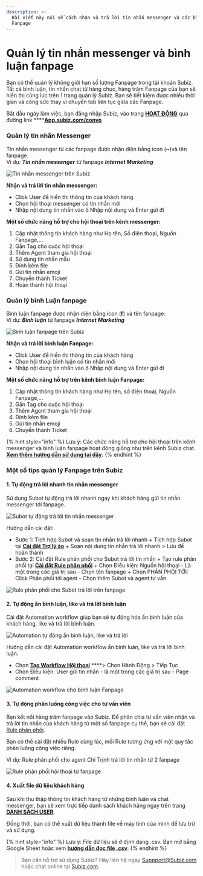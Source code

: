 ```yaml
---
description: >-
  Bài viết này nói về cách nhận và trả lời tin nhắn messenger và các bình luận
  Fanpage
---
```


# Quản lý tin nhắn messenger và bình luận fanpage

Bạn có thể quản lý không giới hạn số lượng Fanpage trong tài khoản Subiz. Tất cả bình luận, tin nhắn chat từ hàng chục, hàng trăm Fanpage của bạn sẽ hiển thị cùng lúc trên 1 trang quản lý Subiz. Bạn sẽ tiết kiệm được nhiều thời gian và công sức thay vì chuyển tab liên tục giữa các Fanpage.

Bắt đầu ngày làm việc, bạn đăng nhập Subiz, vào trang [**HOẠT ĐỘNG**](https://app.subiz.com/convo) qua đường link ****[**App.subiz.com/convo**](https://app.subiz.com/convo)

### **Quản lý tin nhắn Messenger**

Tin nhắn messenger từ các fanpage được nhận diện bằng icon \(**~**\)và tên fanpage.  
Ví dụ: _**Tin nhắn messenger**_ từ fanpage _**Internet Marketing**_

![Tin nh&#x1EAF;n messenger tr&#xEA;n Subiz](../../.gitbook/assets/image%20%2830%29.png)

**Nhận và trả lời tin nhắn messenger:**

* Click User để hiển thị thông tin của khách hàng
* Chọn hội thoại messenger có tin nhắn mới
* Nhập nội dung tin nhắn vào ô Nhập nội dung và Enter gửi đi

**Một số chức năng hỗ trợ cho hội thoại trên kênh messenger:**

1. Cập nhật thông tin khách hàng như Họ tên, Số điện thoại, Nguồn Fanpage,...
2. Gắn Tag cho cuộc hội thoại
3. Thêm Agent tham gia hội thoại
4. Sử dụng tin nhắn mẫu
5. Đính kèm file
6. Gửi tin nhắn emoji
7. Chuyển thành Ticket
8. Hoàn thành hội thoại

### Quản lý bình Luận fanpage

Bình luận fanpage được nhận diện bằng icon \(**f**\) và tên fanpage:   
Ví dụ: _**Bình luận**_ từ fanpage _**Internet Marketing**_

![B&#xEC;nh lu&#x1EAD;n fanpage tr&#xEA;n Subiz](../../.gitbook/assets/image%20%288%29.png)

**Nhận và trả lời bình luận Fanpage:**

* Click User để hiển thị thông tin của khách hàng
* Chọn hội thoại bình luận có tin nhắn mới
* Nhập nội dung tin nhắn vào ô Nhập nội dung và Enter gửi đi

**Một số chức năng hỗ trợ trên kênh bình luận Fanpage:**

1. Cập nhật thông tin khách hàng như Họ tên, số điện thoại, Nguồn Fanpage,...
2. Gắn Tag cho cuộc hội thoại
3. Thêm Agent tham gia hội thoại
4. Đính kèm file
5. Gửi tin nhắn emoji
6. Chuyển thành Ticket

{% hint style="info" %}
Lưu ý: Các chức năng hỗ trợ cho hội thoại trên kênh messenger và bình luận fanpage hoạt động giống như trên kênh Subiz chat. [**Xem thêm hướng dẫn sử dụng tại đây**](https://help.subiz.com/bat-dau-voi-subiz/lam-viec-tren-subiz/quan-ly-hoi-thoai-subiz-chat).
{% endhint %}

### Một số tips quản lý Fanpage trên Subiz

#### 1. Tự động trả lời nhanh tin nhắn messenger

Sử dụng Subot tự động trả lời nhanh ngay khi khách hàng gửi tin nhắn messenger tới fanpage. 

![Subot t&#x1EF1; &#x111;&#x1ED9;ng tr&#x1EA3; l&#x1EDD;i tin nh&#x1EAF;n messenger](../../.gitbook/assets/group-68.png)

Hướng dẫn cài đặt:

* Bước 1: Tích hợp Subot và soạn tin nhắn trả lời nhanh + Tích hợp Subot tại [**Cài đặt Trợ lý ảo**](https://app.subiz.com/settings/bots) + Soạn nội dung tin nhắn trả lời nhanh &gt; Lưu để hoàn thành
* Bước 2: Cài đặt Rule phân phối cho Subot trả lời tin nhắn + Tạo rule phân phối tại [**Cài đặt Rule phân phối**](https://app.subiz.com/settings/rule-setting) + Chọn Điều kiện: Nguồn hội thoại - Là một trong các giá trị sau - Chọn tên fanpage + Chọn PHÂN PHỐI TỚI: Click Phân phối tới agent - Chọn thêm Subot và agent tư vấn

![Rule ph&#xE2;n ph&#x1ED1;i cho Subot tr&#x1EA3; l&#x1EDD;i tr&#xEA;n fanpage](../../.gitbook/assets/subot-tren-fanpage-1.png)

#### 2. Tự động ẩn bình luận, like và trả lời bình luận

Cài đặt Automation workflow giúp bạn sẽ tự động hóa ẩn bình luận của khách hàng, like và trả lời bình luận. 

![Automation t&#x1EF1; &#x111;&#x1ED9;ng &#x1EA9;n b&#xEC;nh lu&#x1EAD;n, like v&#xE0; tr&#x1EA3; l&#x1EDD;i ](../../.gitbook/assets/group-69.png)

Hướng dẫn cài đặt Automation workflow ẩn bình luận, like và trả lời bình luận:

* Chọn [**Tạo Workflow Hội thoại**](https://app.subiz.com/settings/automation-workflow) ****&gt; Chọn Hành Động &gt; Tiếp Tục 
* Chọn Điều kiện: User gửi tin nhắn - là một trong các giá trị sau - Page comment

![Automation workflow cho b&#xEC;nh lu&#x1EAD;n Fanpage](../../.gitbook/assets/auto-an-binh-luan-1.png)

#### 3. Tự động phân luồng công việc cho tư vấn viên

Bạn kết nối hàng trăm fanpage vào Subiz. Để phân chia tư vấn viên nhận và trả lời tin nhắn của khách hàng từ một số fanpage cụ thể, bạn sẽ cài đặt [Rule phân phối](https://app.subiz.com/settings/rule-setting).

Bạn có thể cài đặt nhiều Rule cùng lúc, mỗi Rule tương ứng với một quy tắc phân luồng công việc riêng.

Ví dụ: Rule phân phối cho agent Chi Trịnh trả lời tin nhắn từ 2 fanpage

![Rule ph&#xE2;n ph&#x1ED1;i h&#x1ED9;i tho&#x1EA1;i t&#x1EEB; fanpage](../../.gitbook/assets/rule-page-1.png)

#### 4. Xuất file dữ liệu khách hàng

Sau khi thu thập thông tin khách hàng từ những bình luận và chat messenger, bạn sẽ xem trực tiếp danh sách khách hàng ngay trên trang [**DANH SÁCH USER**](https://app.subiz.com/contacts).

Đồng thời, bạn có thể xuất dữ liệu thành file về máy tính của mình để lưu trữ và sử dụng. 

{% hint style="info" %}
Lưu ý: File dữ liệu sẽ ở định dạng .csv. Bạn mở bằng Google Sheet hoặc xem [**hướng dẫn đọc file .csv**](https://docs.subiz.com/huong-dan-xem-du-lieu-lich-su-chat-tren-microsoft-excel/).
{% endhint %}

> Bạn cần hỗ trợ sử dụng Subiz? Hãy liên hệ ngay Suppport@Subiz.com hoặc chat online tại [Subiz.com](https://subiz.com/vi/facebook-messenger.html).

